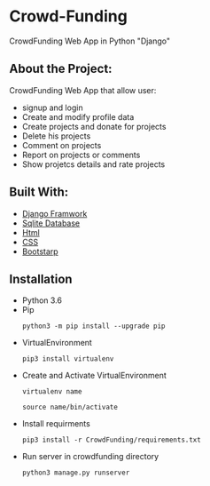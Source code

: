 # Crowd-Funding
CrowdFunding Web App in Python "Django"

## About the Project:
CrowdFunding Web App that allow user:
- signup and login
- Create and modify profile data
- Create projects and donate for projects 
- Delete his projects
- Comment on projects
- Report on projects or comments 
- Show projetcs details and rate projects

## Built With:
* [Django Framwork](https://docs.djangoproject.com/en/3.0/)
* [Sqlite Database](https://www.sqlite.org/docs.html)
* [Html](https://www.w3schools.com/TAGS/default.ASP)
* [CSS](https://www.w3schools.com/css/default.asp)
* [Bootstarp](https://getbootstrap.com/docs/4.4/getting-started/introduction/)

## Installation
- Python 3.6
- Pip  
	``` 
	python3 -m pip install --upgrade pip 
	```
- VirtualEnvironment
	```
	pip3 install virtualenv
	```
- Create and Activate VirtualEnvironment
	```
	virtualenv name
	```
	```
	source name/bin/activate
	```
- Install requirments
	```
	pip3 install -r CrowdFunding/requirements.txt
	```
- Run server in crowdfunding directory
	```
	python3 manage.py runserver
	```
